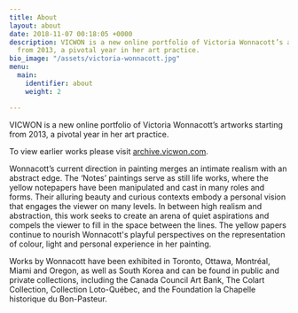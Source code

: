 ```yaml
---
title: About
layout: about
date: 2018-11-07 00:18:05 +0000
description: VICWON is a new online portfolio of Victoria Wonnacott’s artworks starting
  from 2013, a pivotal year in her art practice.
bio_image: "/assets/victoria-wonnacott.jpg"
menu:
  main:
    identifier: about
    weight: 2

---
```

VICWON is a new online portfolio of Victoria Wonnacott’s artworks starting from 2013, a pivotal year in her art practice.

To view earlier works please visit [archive.vicwon.com](archive.vicwon.com "archive.vicwon.com").

Wonnacott’s current direction in painting merges an intimate realism with an abstract edge. The ‘Notes’ paintings serve as still life works, where the yellow notepapers have been manipulated and cast in many roles and forms. Their alluring beauty and curious contexts embody a personal vision that engages the viewer on many levels. In between high realism and abstraction, this work seeks to create an arena of quiet aspirations and compels the viewer to fill in the space between the lines. The yellow papers continue to nourish Wonnacott's playful perspectives on the representation of colour, light and personal experience in her painting.

Works by Wonnacott have been exhibited in Toronto, Ottawa, Montréal, Miami and Oregon, as well as South Korea and can be found in public and private collections, including the Canada Council Art Bank, The Colart Collection, Collection Loto-Québec, and the Foundation la Chapelle historique du Bon-Pasteur.

